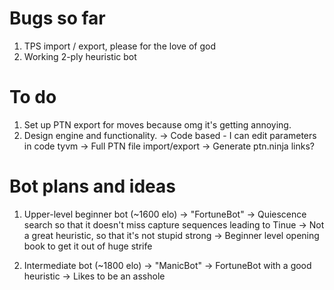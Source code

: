 
# Bugs so far

1. TPS import / export, please for the love of god
2. Working 2-ply heuristic bot

# To do

1. Set up PTN export for moves because omg it's getting annoying.
2. Design engine and functionality.
   -> Code based - I can edit parameters in code tyvm
   -> Full PTN file import/export
   -> Generate ptn.ninja links?

# Bot plans and ideas

1. Upper-level beginner bot (~1600 elo) -> "FortuneBot"
   -> Quiescence search so that it doesn't miss capture sequences leading to Tinue
   -> Not a great heuristic, so that it's not stupid strong
   -> Beginner level opening book to get it out of huge strife

2. Intermediate bot (~1800 elo) -> "ManicBot"
   -> FortuneBot with a good heuristic
   -> Likes to be an asshole
